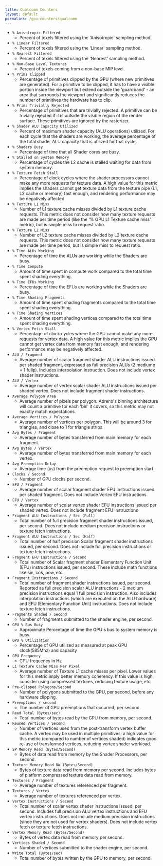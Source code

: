 ```yaml
---
title: Qualcomm Counters
layout: default
permalink: /gpu-counters/qualcomm
---
```


* `% Anisotropic Filtered`
  * Percent of texels filtered using the 'Anisotropic' sampling method.
* `% Linear Filtered`
  * Percent of texels filtered using the 'Linear' sampling method.
* `% Nearest Filtered`
  * Percent of texels filtered using the 'Nearest' sampling method.
* `% Non-Base Level Textures`
  * Percent of texels coming from a non-base MIP level.
* `% Prims Clipped`
  * Percentage of primitives clipped by the GPU (where new primitives are generated).
For a primitive to be clipped, it has to have a visible portion inside the viewport but extend outside the 'guardband' - an area that surrounds the viewport and significantly reduces the number of primitives the hardware has to clip.
* `% Prims Trivially Rejected`
  * Percentage of primitives that are trivially rejected.
A primitive can be trivially rejected if it is outside the visible region of the render surface.  These primitives are ignored by the rasterizer.
* `% Shader ALU Capacity Utilized`
  * Percent of maximum shader capacity (ALU operations) utilized.
For each cycle that the shaders are working, the average percentage of the total shader ALU capacity that is utilized for that cycle.
* `% Shaders Busy`
  * Percentage of time that all Shader cores are busy.
* `% Stalled on System Memory`
  * Percentage of cycles the L2 cache is stalled waiting for data from system memory.
* `% Texture Fetch Stall`
  * Percentage of clock cycles where the shader processors cannot make any more requests for texture data.
A high value for this metric implies the shaders cannot get texture data from the texture pipe (L1, L2 cache or memory) fast enough, and rendering performance may be negatively affected.
* `% Texture L1 Miss`
  * Number of L1 texture cache misses divided by L1 texture cache requests.
This metric does not consider how many texture requests are made per time period (like the '% GPU L1 Texture cache miss' metric), but is simple miss to request ratio.
* `% Texture L2 Miss`
  * Number of L2 texture cache misses divided by L2 texture cache requests.
This metric does not consider how many texture requests are made per time period, but is simple miss to request ratio.
* `% Time ALUs Working`
  * Percentage of time the ALUs are working while the Shaders are busy.
* `% Time Compute`
  * Amount of time spent in compute work compared to the total time spent shading everything.
* `% Time EFUs Working`
  * Percentage of time the EFUs are working while the Shaders are busy.
* `% Time Shading Fragments`
  * Amount of time spent shading fragments compared to the total time spent shading everything.
* `% Time Shading Vertices`
  * Amount of time spent shading vertices compared to the total time spent shading everything.
* `% Vertex Fetch Stall`
  * Percentage of clock cycles where the GPU cannot make any more requests for vertex data.
A high value for this metric implies the GPU cannot get vertex data from memory fast enough, and rendering performance may be negatively affected.   
* `ALU / Fragment`
  * Average number of scalar fragment shader ALU instructions issued per shaded fragment, expressed as full precision ALUs (2 mediump = 1 fullp).
Includes interpolation instruction.  Does not include vertex shader instructions.
* `ALU / Vertex`
  * Average number of vertex scalar shader ALU instructions issued per shaded vertex.
Does not include fragment shader instructions.
* `Average Polygon Area`
  * Average number of pixels per polygon.
Adreno's binning architecture will count a primitive for each 'bin' it covers, so this metric may not exactly match expectations.
* `Average Vertices / Polygon`
  * Average number of vertices per polygon.
This will be around 3 for triangles, and close to 1 for triangle strips.
* `Avg Bytes / Fragment`
  * Average number of bytes transferred from main memory for each fragment.
* `Avg Bytes / Vertex`
  * Average number of bytes transferred from main memory for each vertex.
* `Avg Preemption Delay`
  * Average time (us) from the preemption request to preemption start.
* `Clocks / Second`
  * Number of GPU clocks per second.
* `EFU / Fragment`
  * Average number of scalar fragment shader EFU instructions issued per shaded fragment.
Does not include Vertex EFU instructions
* `EFU / Vertex`
  * Average number of scalar vertex shader EFU instructions issued per shaded vertex.
Does not include fragment EFU instructions
* `Fragment ALU Instructions / Sec (Full)`
  * Total number of full precision fragment shader instructions issued, per second.
Does not include medium precision instructions or texture fetch instructions.
* `Fragment ALU Instructions / Sec (Half)`
  * Total number of half precision Scalar fragment shader instructions issued, per second.
Does not include full precision instructions or texture fetch instructions.
* `Fragment EFU Instructions / Second`
  * Total number of Scalar fragment shader Elementary Function Unit (EFU) instructions issued, per second.
These include math functions like sin, cos, pow, etc.
* `Fragment Instructions / Second`
  * Total number of fragment shader instructions issued, per second.
Reported as full precision scalar ALU instructions - 2 medium precision instructions equal 1 full precision instruction. Also includes interpolation instructions (which are executed on the ALU hardware) and EFU (Elementary Function Unit) instructions. Does not include texture fetch instructions.
* `Fragments Shaded / Second`
  * Number of fragments submitted to the shader engine, per second.
* `GPU % Bus Busy`
  * Approximate Percentage of time the GPU's bus to system memory is busy.
* `GPU % Utilization`
  * Percentage of GPU utilized as measured at peak GPU clock(585Mhz) and capacity
* `GPU Frequency`
  * GPU frequency in Hz
* `L1 Texture Cache Miss Per Pixel`
  * Average number of Texture L1 cache misses per pixel.
Lower values for this metric imply better memory coherency.  If this value is high, consider using compressed textures, reducing texture usage, etc.
* `Pre-clipped Polygons/Second`
  * Number of polygons submitted to the GPU, per second, before any hardware clipping.
* `Preemptions / second`
  * The number of GPU preemptions that occurred, per second.
* `Read Total (Bytes/sec)`
  * Total number of bytes read by the GPU from memory, per second.
* `Reused Vertices / Second`
  * Number of vertices used from the post-transform vertex buffer cache.
A vertex may be used in multiple primitives; a high value for this metric (compared to number of vertices shaded) indicates good re-use of transformed vertices, reducing vertex shader workload.
* `SP Memory Read (Bytes/Second)`
  * Bytes of data read from memory by the Shader Processors, per second.
* `Texture Memory Read BW (Bytes/Second)`
  * Bytes of texture data read from memory per second.
Includes bytes of platform compressed texture data read from memory.
* `Textures / Fragment`
  * Average number of textures referenced per fragment.
* `Textures / Vertex`
  * Average number of textures referenced per vertex.
* `Vertex Instructions / Second`
  * Total number of scalar vertex shader instructions issued, per second.
Includes full precision ALU vertex instructions and EFU vertex instructions.  Does not include medium precision instructions (since they are not used for vertex shaders). Does not include vertex fetch or texture fetch instructions.
* `Vertex Memory Read (Bytes/Second)`
  * Bytes of vertex data read from memory per second.
* `Vertices Shaded / Second`
  * Number of vertices submitted to the shader engine, per second.
* `Write Total (Bytes/sec)`
  * Total number of bytes written by the GPU to memory, per second.
